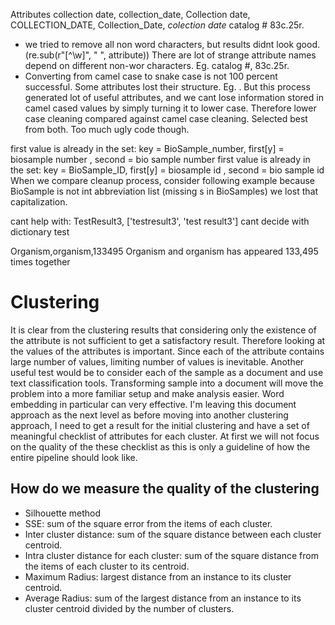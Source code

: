 Attributes
collection date, collection_date, Collection date, COLLECTION_DATE, Collection_Date, *colection date*
catalog #
83c.25r.



- we tried to remove all non word characters, but results didnt look good. (re.sub(r"[^\w]", " ", attribute))
There are lot of strange attribute names depend on different non-wor characters. 
Eg. catalog #, 83c.25r. 
- Converting from camel case to snake case is not 100 percent successful. Some attributes lost their structure. Eg. . 
But this process generated lot of useful attributes, and we cant lose information stored in camel cased values by simply turning it to lower case.
Therefore lower case cleaning compared against camel case cleaning. Selected best from both. Too much ugly code though. 


first value is already in the set: key = BioSample_number, first[y] = biosample number , second = bio sample number
first value is already in the set: key = BioSample_ID, first[y] = biosample id , second = bio sample id
When we compare cleanup process, consider following example because BioSample is not int abbreviation list 
(missing s in BioSamples) we lost that capitalization. 


cant help with: TestResult3, ['testresult3', 'test result3']
cant decide with dictionary test




Organism,organism,133495
Organism and organism has appeared 133,495 times together


Clustering
==========

It is clear from the clustering results that considering only the existence of the attribute is not sufficient 
to get a satisfactory result. Therefore looking at the values of the attributes is important. Since each of the 
attribute contains large number of values, limiting number of values is inevitable. 
Another useful test would be to consider each of the sample as a document and use text classification tools. 
Transforming sample into a document will move the problem into a more familiar setup and make analysis easier.
Word embedding in particular can very effective. I'm leaving this document approach as the next level as before 
moving into another clustering approach, I need to get a result for the initial clustering and have a set of 
meaningful checklist of attributes for each cluster. At first we will not focus on the quality of the these 
checklist as this is only a guideline of how the entire pipeline should look like. 

How do we measure the quality of the clustering
-----------------------------------------------
- Silhouette method
- SSE: sum of the square error from the items of each cluster.
- Inter cluster distance: sum of the square distance between each cluster centroid.
- Intra cluster distance for each cluster: sum of the square distance from the items of each cluster to its centroid.
- Maximum Radius: largest distance from an instance to its cluster centroid.
- Average Radius: sum of the largest distance from an instance to its cluster centroid divided by the number of clusters. 
